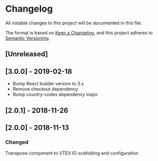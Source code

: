 # Changelog
All notable changes to this project will be documented in this file.

The format is based on [Keep a Changelog](https://keepachangelog.com/en/1.0.0/),
and this project adheres to [Semantic Versioning](https://semver.org/spec/v2.0.0.html).

## [Unreleased]

## [3.0.0] - 2019-02-18

- Bump React builder version to 3.x
- Remove checkout dependency
- Bump country-codes dependency major 

## [2.0.1] - 2018-11-26

## [2.0.0] - 2018-11-13
### Changed
Transpose component to VTEX IO scafolding and configuration